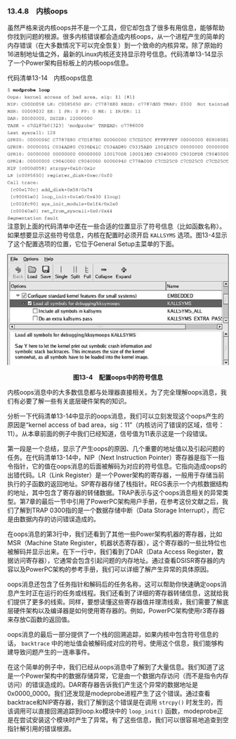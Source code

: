 ### 13.4.8　内核oops

虽然严格来说内核oops并不是一个工具，但它却包含了很多有用信息，能够帮助你找到问题的根源。很多内核错误都会造成内核oops，从一个进程产生的简单的内存错误（在大多数情况下可以完全恢复）到一个致命的内核异常。除了原始的16进制地址值之外，最新的Linux内核还支持显示符号信息。代码清单13-14显示了一个Power架构目标板上的内核oops信息。

代码清单13-14　内核oops信息



![362.png](../images/362.png)
注意到上面的代码清单中还在一些合适的位置显示了符号信息（比如函数名称）。如果想要显示这些符号信息，内核在配置时必须开启 `KALLSYMS` 选项。图13-4显示了这个配置选项的位置，它位于General Setup主菜单的下面。

![363.png](../images/363.png)
<center class="my_markdown"><b class="my_markdown">图13-4　配置oops中的符号信息</b></center>

内核oops消息中的大多数信息都与处理器直接相关。为了完全理解oops消息，我们有必要了解一些有关底层硬件架构的知识。

分析一下代码清单13-14中显示的oops消息，我们可以立刻发现这个oops产生的原因是“kernel access of bad area，sig：11”（内核访问了错误的区域，信号：11）。从本章前面的例子中我们已经知道，信号值为11表示这是一个段错误。

第一段是一个总结，显示了产生oops的原因、几个重要的地址值以及引起问题的任务。在代码清单13-14中，NIP（Next Instruction Pointer）寄存器是指下一指令指针，它的值在oops消息的后面被解码为对应的符号信息。它指向造成oops的出错代码。LR（Link Register）是一个Power架构的寄存器，一般用于存储当前执行的子函数的返回地址。SP寄存器存储了栈指针。REGS表示一个内核数据结构的地址，其中包含了寄存器的转储数据。TRAP表示与这个oops消息相关的异常类型。第7章的最后一节中引用了PowerPC架构用户手册，在参考这份文献之后，我们了解到TRAP 0300指的是一个数据存储中断（Data Storage Interrupt），而它是由数据内存的访问错误造成的。

在oops消息的第3行中，我们还看到了其他一些Power架构机器的寄存器，比如MSR（Machine State Register，机器状态寄存器），这个寄存器的一些比特位也被解码并显示出来。在下一行中，我们看到了DAR（Data Access Register，数据访问寄存器），它通常会包含引起问题的内存地址。通过查看DSISR寄存器的内容以及PowerPC架构的参考手册，我们可以详细了解产生异常的具体原因。

oops消息还包含了任务指针和解码后的任务名称，这可以帮助你快速确定oops消息产生时正在运行的任务或线程。我们还看到了详细的寄存器转储信息，这就给我们提供了更多的线索。同样，要想读懂这些寄存器值并理清线索，我们需要了解底层硬件架构以及编译器是如何使用寄存器的。例如，PowerPC架构使用r3寄存器来存放C函数的返回值。

oops消息的最后一部分提供了一个栈的回溯追踪，如果内核中包含符号信息的话， `backtrace` 中的地址值会被解码成对应的符号。使用这个信息，我们能够构建导致问题产生的一连串事件。

在这个简单的例子中，我们已经从oops消息中了解到了大量信息。我们知道了这是一个Power架构中的数据存储异常，它是由一个数据内存访问（而不是指令内存访问）的错误造成的。DAR寄存器告诉我们产生这个异常的数据地址是0x0000_0000。我们还发现是modeprobe进程产生了这个错误。通过查看backtrace和NIP寄存器，我们了解到这个错误是在调用 `strcpy()` 时发生的，而该调用可以直接回溯追踪到loop.ko模块中的 `loop_init()` 函数，modeprobe正是在尝试安装这个模块时产生了异常。有了这些信息，我们可以很容易地追查到空指针解引用的错误根源。


